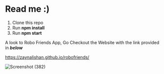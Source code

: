 # Read me :)

1. Clone this repo
2. Run **npm install**
3. Run **npm start**

A look to Robo Friends App, Go Checkout the Website with the link provided in ***below***

https://zaynalishan.github.io/robofriends/

![Screenshot (382)](https://user-images.githubusercontent.com/88776455/148361913-233afc03-13ab-4ccb-ad43-e18d6820c3a0.png)


